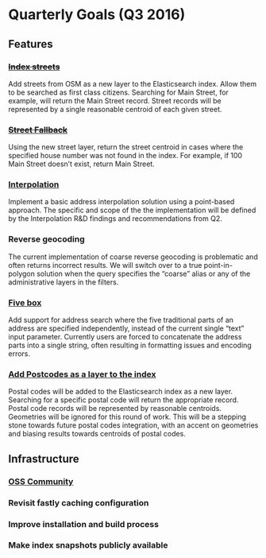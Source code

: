 # Quarterly Goals (Q3 2016)

## Features

### [~~Index streets~~](https://github.com/pelias/pelias/issues/375)
Add streets from OSM as a new layer to the Elasticsearch index. Allow them to be searched as first class citizens. Searching for Main Street, for example, will return the Main Street record. Street records will be represented by a single reasonable centroid of each given street.

### [~~Street Fallback~~](https://github.com/pelias/pelias/issues/380)
Using the new street layer, return the street centroid in cases where the specified house number was not found in the index. For example, if 100 Main Street doesn’t exist, return Main Street.

### [Interpolation](/milestones/interpolation/)
Implement a basic address interpolation solution using a point-based approach. The specific and scope of the the implementation will be defined by the Interpolation R&D findings and recommendations from Q2.

### Reverse geocoding
The current implementation of coarse reverse geocoding is problematic and often returns incorrect results. We will switch over to a true point-in-polygon solution when the query specifies the “coarse” alias or any of the administrative layers in the filters.

### [Five box](https://github.com/pelias/pelias/milestone/47)
Add support for address search where the five traditional parts of an address are specified independently, instead of the current single “text” input parameter. Currently users are forced to concatenate the address parts into a single string, often resulting in formatting issues and encoding errors.

### [Add Postcodes as a layer to the index](https://github.com/pelias/pelias/milestone/30)
Postal codes will be added to the Elasticsearch index as a new layer. Searching for a specific postal code will return the appropriate record. Postal code records will be represented by reasonable centroids. Geometries will be ignored for this round of work. This will be a stepping stone towards future postal codes integration, with an accent on geometries and biasing results towards centroids of postal codes.

## Infrastructure

### [OSS Community](/milestones/community_building/)

### Revisit fastly caching configuration

### Improve installation and build process

### Make index snapshots publicly available
